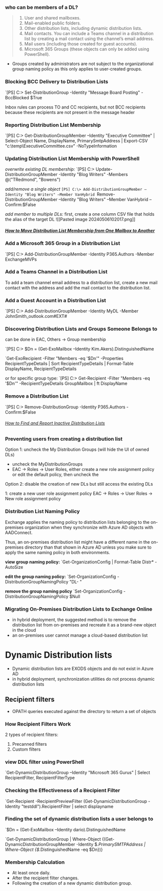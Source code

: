 ### who can be members of a DL?
>1. User and shared mailboxes.
>2. Mail-enabled public folders.
>3. Other distribution lists, including dynamic distribution lists.
>4. Mail contacts. You can include a Teams channel in a distribution list by creating a mail contact using the channel’s email address.
>5. Mail users (including those created for guest accounts).
>6. Microsoft 365 Groups (these objects can only be added using PowerShell).

* Groups created by administrators are not subject to the organizational group naming policy as this only applies to user-created groups.

### Blocking BCC Delivery to Distribution Lists
`[PS] C:\> Set-DistributionGroup -Identity "Message Board Posting" -BccBlocked $True

Inbox rules can process TO and CC recipients, but not BCC recipients because these recipients are not present in the message header

### Reporting Distribution List Membership
`[PS] C:\> Get-DistributionGroupMember –Identity "Executive Committee" | Select-Object Name, DisplayName, PrimarySmtpAddress | Export-CSV "c:\temp\ExecutiveCommittee.csv" -NoTypeInformation

### Updating Distribution List Membership with PowerShell

*overwrite existing DL membership:*
`[PS] C:\> Update-DistributionGroupMember -Identity "Blog Writers" -Members @("TRedmond", "Bowens")

*add/remove a single object*
`[PS] C:\> Add-DistributionGroupMember –Identity "Blog Writers" –Member VanHybrid
`Remove-DistributionGroupMember –Identity "Blog Writers" –Member VanHybrid –Confirm:$False

*add member to multiple DLs:*
first, create a one column CSV file that holds the alias of the target DL
![[Pasted image 20240506102017.png]]

##### [How to Move Distribution List Membership from One Mailbox to Another](https://office365itpros.com/2021/08/04/transfer-distribution-list-mailbox/)


### Add a Microsoft 365 Group in a Distribution List
`[PS] C:\> Add-DistributionGroupMember -Identity P365.Authors -Member ExchangeMVPs


### Add a Teams Channel in a Distribution List
To add a team channel email address to a distribution list, create a new mail contact with the address and add the mail contact to the distribution list.


### Add a Guest Account in a Distribution List
`[PS] C:\> Add-DistributionGroupMember -Identity MyDL -Member JohnSmith_outlook.com#EXT#


### Discovering Distribution Lists and Groups Someone Belongs to
can be done in EAC, Others -> Group membership

`[PS] C:\> $Dn = (Get-ExoMailbox –Identity Kim.Akers).DistinguishedName

`Get-ExoRecipient -Filter "Members -eq '$Dn'" -Properties RecipientTypeDetails | Sort RecipientTypeDetails | Format-Table DisplayName, RecipientTypeDetails

or for specific group type:
`[PS] C:\> Get-Recipient -Filter "Members -eq '$Dn'" -RecipientTypeDetails GroupMailbox | ft DisplayName


### Remove a Distribution List
`[PS] C:\> Remove-DistributionGroup -Identity P365.Authors -Confirm:$False

###### [How to Find and Report Inactive Distribution Lists](https://office365itpros.com/2018/11/15/find-inactive-distribution-lists/)


### Preventing users from creating a distribution list

Option 1: uncheck the My Distribution Groups (will hide the UI of owned DLs)

* uncheck the MyDistributionGroups
* EAC -> Roles -> User Roles, either create a new role assignment policy or edit the default policy, then uncheck the 

Option 2: disable the creation of new DLs but still access the existing DLs

1: create a new user role assignment policy
EAC -> Roles -> User Roles -> New role assignment policy


### Distribution List Naming Policy

Exchange applies the naming policy to distribution lists belonging to the on-premises organization when they synchronize with Azure AD objects with AADConnect. 

Thus, an on-premises distribution list might have a different name in the on-premises directory than that shown in Azure AD unless you make sure to apply the same naming policy in both environments. 


**view group naming policy:** 
`Get-OrganizationConfig | Format-Table Distr* -AutoSize

**edit the group naming policy:**
`Set-OrganizationConfig -DistributionGroupNamingPolicy "DL-<Department> <GroupName>"

**remove the group naming policy**
`Set-OrganizationConfig -DistributionGroupNamingPolicy $Null


### Migrating On-Premises Distribution Lists to Exchange Online
* in hybrid deployment, the suggested method is to remove the distribution list from on-premises and recreate it as a brand-new object in the cloud
* an on-premises user cannot manage a cloud-based distribution list


# Dynamic Distribution lists

* Dynamic distribution lists are EXODS objects and do not exist in Azure AD
* in hybrid deployment, synchronization utilities do not process dynamic distribution lists

## Recipient filters
- OPATH queries executed against the directory to return a set of objects

### How Recipient Filters Work
2 types of recipient filters:
1. Precanned filters 
2. Custom filters

### view DDL filter using PowerShell
`Get-DynamicDistributionGroup –Identity "Microsoft 365 Gurus" | Select RecipientFilter, RecipientFilterType

### Checking the Effectiveness of a Recipient Filter
`Get-Recipient -RecipientPreviewFilter (Get-DynamicDistributionGroup -Identity "testddl").RecipientFilter | select displayname

### Finding the set of dynamic distribution lists a user belongs to
`$Dn = (Get-ExoMailbox –Identity dario).DistinguishedName

`Get-DynamicDistributionGroup | Where-Object {(Get-DynamicDistributionGroupMember -Identity $_.PrimarySMTPAddress | Where-Object {$_.DistinguishedName -eq $Dn})}

### Membership Calculation
- At least once daily.
- After the recipient filter changes.
- Following the creation of a new dynamic distribution group.